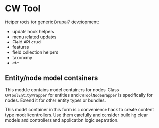 CW Tool
=======

Helper tools for generic Drupal7 development:

- update hook helpers
 - menu related updates
 - Field API crud
 - features
- field collection helpers
- taxonomy
- etc


Entity/node model containers
----------------------------

This module contains model containers for nodes. Class ```CWToolEntityWrapper``` for entities and ```CWToolNodeWrapper``` is specifically for nodes. Extend it for other entity types or bundles.

This model container in this form is a convenience hack to create content type model/controllers. Use them carefully and consider building clear models and controllers and application logic separation.
